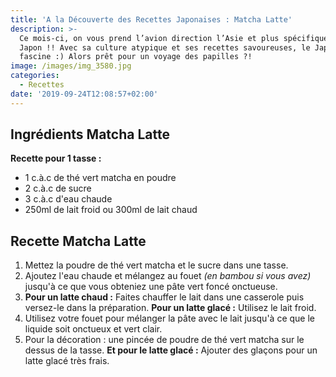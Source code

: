 ```yaml
---
title: 'A la Découverte des Recettes Japonaises : Matcha Latte'
description: >-
  Ce mois-ci, on vous prend l’avion direction l’Asie et plus spécifiquement le
  Japon !! Avec sa culture atypique et ses recettes savoureuses, le Japon
  fascine :) Alors prêt pour un voyage des papilles ?!
image: /images/img_3580.jpg
categories:
  - Recettes
date: '2019-09-24T12:08:57+02:00'
---
```

## Ingrédients Matcha Latte

**Recette pour 1 tasse :**

* 1 c.à.c de thé vert matcha en poudre
* 2 c.à.c de sucre
* 3 c.à.c d'eau chaude
* 250ml de lait froid ou 300ml de lait chaud

## Recette Matcha Latte

1. Mettez la poudre de thé vert matcha et le sucre dans une tasse.
2. Ajoutez l'eau chaude et mélangez au fouet _(en bambou si vous avez)_ jusqu'à ce que vous obteniez une pâte vert foncé onctueuse.
3. **Pour un latte chaud :** Faites chauffer le lait dans une casserole puis versez-le dans la préparation. **Pour un latte glacé :** Utilisez le lait froid.
4. Utilisez votre fouet pour mélanger la pâte avec le lait jusqu'à ce que le liquide soit onctueux et vert clair.
5. Pour la décoration :  une pincée de poudre de thé vert matcha sur le dessus de la tasse. **Et pour le latte glacé :** Ajouter des glaçons pour un latte glacé très frais.
